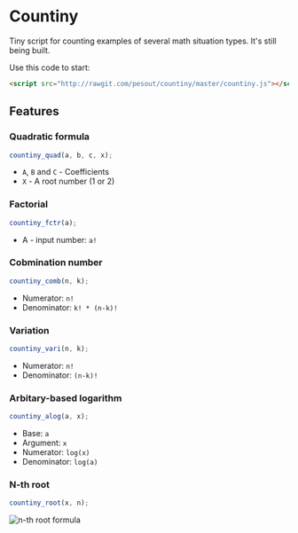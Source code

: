 # Countiny
Tiny script for counting examples of several math situation types. It's still being built.

Use this code to start:

``` html
<script src="http://rawgit.com/pesout/countiny/master/countiny.js"></script>
```

## Features

### Quadratic formula

```javascript
countiny_quad(a, b, c, x);
```

- `A`, `B` and `C` - Coefficients
- `X` - A root number (1 or 2)

### Factorial

```javascript
countiny_fctr(a);
```

- A - input number: `a!`

### Cobmination number

```javascript
countiny_comb(n, k);
```

- Numerator: `n!`
- Denominator: `k! * (n-k)!`

### Variation

```javascript
countiny_vari(n, k);
```

- Numerator: `n!`
- Denominator: `(n-k)!`

### Arbitary-based logarithm

```javascript
countiny_alog(a, x);
```

- Base: `a`
- Argument: `x`
- Numerator: `log(x)`
- Denominator: `log(a)`

### N-th root

```javascript
countiny_root(x, n);
```
![n-th root formula](https://wikimedia.org/api/rest_v1/media/math/render/svg/5d9845f4838d72b3362cf0dfdd2e78784efd37ac)
